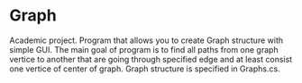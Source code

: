 # Graph
Academic project. Program that allows you to create Graph structure with simple GUI. 
The main goal of program is to find all paths from one graph vertice to another that are going through specified edge and at least consist one vertice of center of graph.
Graph structure is specified in Graphs.cs. 
